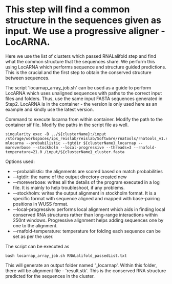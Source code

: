 # This step will find a common structure in the sequences given as input. We use a progressive aligner - LocARNA.

Here we use the list of clusters which passed RNALalifold step and find what the common structure that the sequences share. We perform this using LocARNA which performs sequence and structure guided predictions. This is the crucial and the first step to obtain the conserved structure between sequences.

The script 'locarnap_array_job.sh' can be used as a guide to perform LocARNA which uses unaligned sequences with paths to the correct input files and folders. Thus, use the same input FASTA sequences generated in Step2. LocARNA is in the container - the version is only used here as an example and kindly use the latest version. 

Command to execute locarna from within container. Modify the path to the container sif file. Modify the paths in the script file as well.

	singularity exec -B ../${clusterName}:/input /storage/workspaces/ips_reislab/reislab/Software/rnatools/rnatools_v1.sif mlocarna --probabilistic --tgtdir ${clusterName}_locarnap --moreverbose --stockholm --local-progressive --threads=3 --rnafold-temperature=21.0 /input/${clusterName}_cluster.fasta  

Options used:
- --probabilistic: the alignments are scored based on match probabilities 
- --tgtdir: the name of the output directory created new
- --moreverbose: writes all the details of the program executed in a log file. It is mainly to help troubleshoot, if any problems.
- --stockholm: writes the output alignment in stockholm format. It is a specific format with sequence aligned and mapped with base-pairing positions in WUSS format.
- --local-progressive: performs local alignment which aids in finding local conserved RNA structures rather than long-range interactions within 250nt windows. Progressive alignment helps adding sequences one by one to the alignment.
- --rnafold-temperature: temperature for folding each sequence can be set as per the user.

The script can be executed as

	bash locarnap_array_job.sh RNALalifold_passedList.txt


This will generate an output folder named '\_locarnap'. Within this folder, there will be alignment file - 'result.stk'. This is the conserved RNA structure predicted for the sequences in the cluster.



